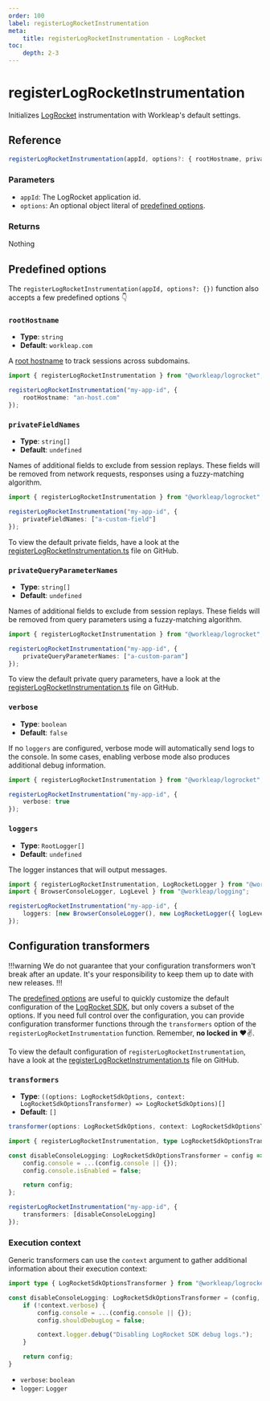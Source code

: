 ```yaml
---
order: 100
label: registerLogRocketInstrumentation
meta:
    title: registerLogRocketInstrumentation - LogRocket
toc:
    depth: 2-3
---
```


# registerLogRocketInstrumentation

Initializes [LogRocket](https://logrocket.com/) instrumentation with Workleap's default settings.

## Reference

```ts
registerLogRocketInstrumentation(appId, options?: { rootHostname, privateFieldNames, privateQueryParameterNames })
```

### Parameters

- `appId`: The LogRocket application id.
- `options`: An optional object literal of [predefined options](#predefined-options).

### Returns

Nothing

## Predefined options

The `registerLogRocketInstrumentation(appId, options?: {})` function also accepts a few predefined options 👇

### `rootHostname`

- **Type**: `string`
- **Default**: `workleap.com`

A [root hostname](https://docs.logrocket.com/reference/roothostname) to track sessions across subdomains.

```ts !#4
import { registerLogRocketInstrumentation } from "@workleap/logrocket";

registerLogRocketInstrumentation("my-app-id", {
    rootHostname: "an-host.com"
});
```

### `privateFieldNames`

- **Type**: `string[]`
- **Default**:  `undefined`

Names of additional fields to exclude from session replays. These fields will be removed from network requests, responses using a fuzzy-matching algorithm.

```ts !#4
import { registerLogRocketInstrumentation } from "@workleap/logrocket";

registerLogRocketInstrumentation("my-app-id", {
    privateFieldNames: ["a-custom-field"]
});
```

To view the default private fields, have a look at the [registerLogRocketInstrumentation.ts](https://github.com/workleap/wl-telemetry/blob/main/packages/logrocket/src/registerLogRocketInstrumentation.ts) file on GitHub.

### `privateQueryParameterNames`

- **Type**: `string[]`
- **Default**:  `undefined`

Names of additional fields to exclude from session replays. These fields will be removed from query parameters using a fuzzy-matching algorithm.

```ts !#4
import { registerLogRocketInstrumentation } from "@workleap/logrocket";

registerLogRocketInstrumentation("my-app-id", {
    privateQueryParameterNames: ["a-custom-param"]
});
```

To view the default private query parameters, have a look at the [registerLogRocketInstrumentation.ts](https://github.com/workleap/wl-telemetry/blob/main/packages/logrocket/src/registerLogRocketInstrumentation.ts) file on GitHub.

### `verbose`

- **Type**: `boolean`
- **Default**: `false`

If no `loggers` are configured, verbose mode will automatically send logs to the console. In some cases, enabling verbose mode also produces additional debug information.

```ts !#4
import { registerLogRocketInstrumentation } from "@workleap/logrocket";

registerLogRocketInstrumentation("my-app-id", {
    verbose: true
});
```

### `loggers`

- **Type**: `RootLogger[]`
- **Default**: `undefined`

The logger instances that will output messages.

```ts !#5
import { registerLogRocketInstrumentation, LogRocketLogger } from "@workleap/logrocket";
import { BrowserConsoleLogger, LogLevel } from "@workleap/logging";

registerLogRocketInstrumentation("my-app-id", {
    loggers: [new BrowserConsoleLogger(), new LogRocketLogger({ logLevel: LogLevel.information })]
});
```

## Configuration transformers

!!!warning
We do not guarantee that your configuration transformers won't break after an update. It's your responsibility to keep them up to date with new releases.
!!!

The [predefined options](#predefined-options) are useful to quickly customize the default configuration of the [LogRocket SDK](https://docs.logrocket.com/reference/init), but only covers a subset of the options. If you need full control over the configuration, you can provide configuration transformer functions through the `transformers` option of the `registerLogRocketInstrumentation` function. Remember, **no locked in** :heart::v:.

To view the default configuration of `registerLogRocketInstrumentation`, have a look at the [registerLogRocketInstrumentation.ts](https://github.com/workleap/wl-telemetry/blob/main/packages/logrocket/src/registerLogRocketInstrumentation.ts) file on GitHub.

### `transformers`

- **Type**: `((options: LogRocketSdkOptions, context: LogRocketSdkOptionsTransformer) => LogRocketSdkOptions)[]`
- **Default**: `[]`

```ts
transformer(options: LogRocketSdkOptions, context: LogRocketSdkOptionsTransformer) => LogRocketSdkOptions;
```

```ts !#3-8,11
import { registerLogRocketInstrumentation, type LogRocketSdkOptionsTransformer } from "@workleap/logrocket";

const disableConsoleLogging: LogRocketSdkOptionsTransformer = config => {
    config.console = ...(config.console || {});
    config.console.isEnabled = false;

    return config;
};

registerLogRocketInstrumentation("my-app-id", {
    transformers: [disableConsoleLogging]
});
```

### Execution context

Generic transformers can use the `context` argument to gather additional information about their execution context:

```ts !#4,8 transformer.js
import type { LogRocketSdkOptionsTransformer } from "@workleap/logrocket";

const disableConsoleLogging: LogRocketSdkOptionsTransformer = (config, context) => {
    if (!context.verbose) {
        config.console = ...(config.console || {});
        config.shouldDebugLog = false;

        context.logger.debug("Disabling LogRocket SDK debug logs.");
    }

    return config;
}
```

- `verbose`: `boolean`
- `logger`: `Logger`
